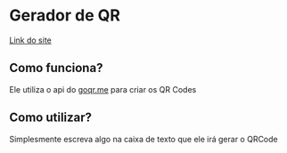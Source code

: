 # Gerador de QR
[Link do site](https://wernekinho.github.io/)

## Como funciona?
Ele utiliza o api do [goqr.me](https://goqr.me/) para criar os QR Codes

## Como utilizar?
Simplesmente escreva algo na caixa de texto que ele irá gerar o QRCode